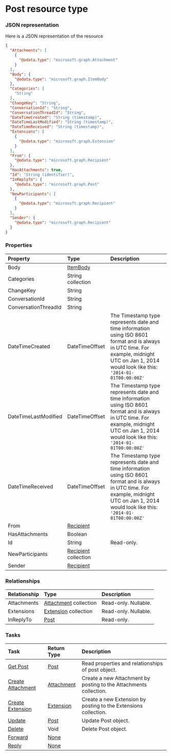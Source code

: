 # Post resource type



### JSON representation

Here is a JSON representation of the resource

<!-- {
  "blockType": "resource",
  "optionalProperties": [
    "Attachments",
    "Extensions"
  ],
  "@odata.type": "microsoft.graph.Post"
}-->

```json
{
  "Attachments": [
    {
      "@odata.type": "microsoft.graph.Attachment"
    }
  ],
  "Body": {
    "@odata.type": "microsoft.graph.ItemBody"
  },
  "Categories": [
    "String"
  ],
  "ChangeKey": "String",
  "ConversationId": "String",
  "ConversationThreadId": "String",
  "DateTimeCreated": "String (timestamp)",
  "DateTimeLastModified": "String (timestamp)",
  "DateTimeReceived": "String (timestamp)",
  "Extensions": [
    {
      "@odata.type": "microsoft.graph.Extension"
    }
  ],
  "From": {
    "@odata.type": "microsoft.graph.Recipient"
  },
  "HasAttachments": true,
  "Id": "String (identifier)",
  "InReplyTo": {
    "@odata.type": "microsoft.graph.Post"
  },
  "NewParticipants": [
    {
      "@odata.type": "microsoft.graph.Recipient"
    }
  ],
  "Sender": {
    "@odata.type": "microsoft.graph.Recipient"
  }
}

```
### Properties
| Property	   | Type	|Description|
|:---------------|:--------|:----------|
|Body|[ItemBody](itembody.md)||
|Categories|String collection||
|ChangeKey|String||
|ConversationId|String||
|ConversationThreadId|String||
|DateTimeCreated|DateTimeOffset|The Timestamp type represents date and time information using ISO 8601 format and is always in UTC time. For example, midnight UTC on Jan 1, 2014 would look like this: `'2014-01-01T00:00:00Z'`|
|DateTimeLastModified|DateTimeOffset|The Timestamp type represents date and time information using ISO 8601 format and is always in UTC time. For example, midnight UTC on Jan 1, 2014 would look like this: `'2014-01-01T00:00:00Z'`|
|DateTimeReceived|DateTimeOffset|The Timestamp type represents date and time information using ISO 8601 format and is always in UTC time. For example, midnight UTC on Jan 1, 2014 would look like this: `'2014-01-01T00:00:00Z'`|
|From|[Recipient](recipient.md)||
|HasAttachments|Boolean||
|Id|String| Read-only.|
|NewParticipants|[Recipient](recipient.md) collection||
|Sender|[Recipient](recipient.md)||

### Relationships
| Relationship | Type	|Description|
|:---------------|:--------|:----------|
|Attachments|[Attachment](attachment.md) collection| Read-only. Nullable.|
|Extensions|[Extension](extension.md) collection| Read-only. Nullable.|
|InReplyTo|[Post](post.md)| Read-only.|

### Tasks

| Task		   | Return Type	|Description|
|:---------------|:--------|:----------|
|[Get Post](../api/post_get.md) | [Post](post.md) |Read properties and relationships of post object.|
|[Create Attachment](../api/post_post_attachments.md) |[Attachment](attachment.md)| Create a new Attachment by posting to the Attachments collection.|
|[Create Extension](../api/post_post_extensions.md) |[Extension](extension.md)| Create a new Extension by posting to the Extensions collection.|
|[Update](../api/post_update.md) | [Post](post.md)	|Update Post object. |
|[Delete](../api/post_delete.md) | Void	|Delete Post object. |
|[Forward](../api/post_forward.md)|[None](none.md)||
|[Reply](../api/post_reply.md)|[None](none.md)||

<!-- uuid: 679fa415-fea7-4f21-9c58-89da21791f44
2015-10-15 04:04:58 UTC -->
<!-- {
  "type": "#page.annotation",
  "description": "Post resource",
  "keywords": "",
  "section": "documentation",
  "tocPath": ""
}-->